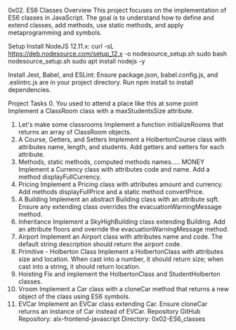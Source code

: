 0x02. ES6 Classes
Overview
This project focuses on the implementation of ES6 classes in JavaScript. The goal is to understand how to define and extend classes, add methods, use static methods, and apply metaprogramming and symbols.

Setup
Install NodeJS 12.11.x:
curl -sL https://deb.nodesource.com/setup_12.x -o nodesource_setup.sh
sudo bash nodesource_setup.sh
sudo apt install nodejs -y

Install Jest, Babel, and ESLint:
Ensure package.json, babel.config.js, and .eslintrc.js are in your project directory.
Run npm install to install dependencies.

Project Tasks
0. You used to attend a place like this at some point
Implement a ClassRoom class with a maxStudentsSize attribute.
1. Let's make some classrooms
Implement a function initializeRooms that returns an array of ClassRoom objects.
2. A Course, Getters, and Setters
Implement a HolbertonCourse class with attributes name, length, and students. Add getters and setters for each attribute.
3. Methods, static methods, computed methods names..... MONEY
Implement a Currency class with attributes code and name. Add a method displayFullCurrency.
4. Pricing
Implement a Pricing class with attributes amount and currency. Add methods displayFullPrice and a static method convertPrice.
5. A Building
Implement an abstract Building class with an attribute sqft. Ensure any extending class overrides the evacuationWarningMessage method.
6. Inheritance
Implement a SkyHighBuilding class extending Building. Add an attribute floors and override the evacuationWarningMessage method.
7. Airport
Implement an Airport class with attributes name and code. The default string description should return the airport code.
8. Primitive - Holberton Class
Implement a HolbertonClass with attributes size and location. When cast into a number, it should return size; when cast into a string, it should return location.
9. Hoisting
Fix and implement the HolbertonClass and StudentHolberton classes.
10. Vroom
Implement a Car class with a cloneCar method that returns a new object of the class using ES6 symbols.
11. EVCar
Implement an EVCar class extending Car. Ensure cloneCar returns an instance of Car instead of EVCar.
Repository
GitHub Repository: alx-frontend-javascript
Directory: 0x02-ES6_classes

